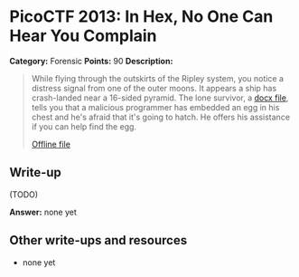 # PicoCTF 2013: In Hex, No One Can Hear You Complain

**Category:** Forensic
**Points:** 90
**Description:**

> While flying through the outskirts of the Ripley system, you notice a distress signal from one of the outer moons. It appears a ship has crash-landed near a 16-sided pyramid. The lone survivor, a [docx file](https://2013.picoctf.com/problems/kane.docx), tells you that a malicious programmer has embedded an egg in his chest and he's afraid that it's going to hatch. He offers his assistance if you can help find the egg.
>
> [Offline file](kane.docx)

## Write-up

(TODO)

**Answer:** none yet

## Other write-ups and resources

* none yet